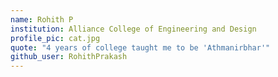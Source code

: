 ```yaml
---
name: Rohith P
institution: Alliance College of Engineering and Design
profile_pic: cat.jpg
quote: "4 years of college taught me to be 'Athmanirbhar'"
github_user: RohithPrakash
---
```

